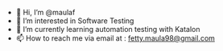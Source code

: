 - 👋 Hi, I’m @maulaf
- 👀 I’m interested in Software Testing
- 🌱 I’m currently learning automation testing with Katalon
- 📫 How to reach me via email at : fetty.maula98@gmail.com

<!---
maulaf/maulaf is a ✨ special ✨ repository because its `README.md` (this file) appears on your GitHub profile.
You can click the Preview link to take a look at your changes.
--->
